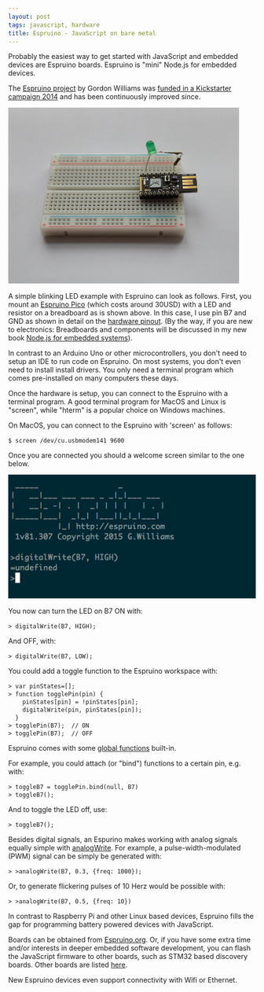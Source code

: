 ```yaml
---
layout: post
tags: javascript, hardware
title: Espruino - JavaScript on bare metal
---
```

Probably the easiest way to get started with JavaScript and embedded devices are Espruino boards. Espruino is "mini" Node.js for embedded devices.

The [Espruino project](http://espruino.com) by Gordon Williams was [funded in a Kickstarter campaign 2014](http://makezine.com/2014/11/11/javascript-by-the-pico/) and has been continuously improved since.

<img src="/static/images/espruino.png" />

A simple blinking LED example with Espruino can look as follows. First, you mount an [Espruino Pico](http://www.espruino.com/Pico) (which costs around 30USD) with a LED and resistor on a breadboard as is shown above. In this case, I use pin B7 and GND as shown in detail on the [hardware pinout](http://www.espruino.com/Pico). (By the way, if you are new to electronics: Breadboards and components will be discussed in my new book [Node.js for embedded systems](http://embeddednodejs.com)).

In contrast to an Arduino Uno or other microcontrollers, you don't need to setup an IDE to run code on Espruino. On most systems, you don't even need to install install drivers. You only need a terminal program which comes pre-installed on many computers these days.

Once the hardware is setup, you can connect to the Espruino with a terminal program. A good terminal program for MacOS and Linux is "screen", while "hterm" is a popular choice on Windows machines.

On MacOS, you can connect to the Espruino with 'screen' as follows:

    $ screen /dev/cu.usbmodem141 9600

Once you are connected you should a welcome screen similar to the one below.

<img src="/static/images/espruino_welcome.png" />

You now can turn the LED on B7 ON with:

    > digitalWrite(B7, HIGH);

And OFF, with:

    > digitalWrite(B7, LOW);

You could add a toggle function to the Espruino workspace with:

    > var pinStates=[];
    > function togglePin(pin) {
        pinStates[pin] = !pinStates[pin];
        digitalWrite(pin, pinStates[pin]);
      }
    > togglePin(B7);  // ON
    > togglePin(B7);  // OFF

Espruino comes with some [global functions](http://www.espruino.com/Reference#_global) built-in. 

For example, you could attach (or "bind") functions to a certain pin, e.g. with:

    > toggleB7 = togglePin.bind(null, B7)
    > toggleB7();

And to toggle the LED off, use:

    > toggleB7();

Besides digital signals, an Espurino makes working with analog signals equally simple with [analogWrite](http://www.espruino.com/Reference#l__global_analogWrite). For example, a pulse-width-modulated (PWM) signal can be simply be generated with:

    > >analogWrite(B7, 0.3, {freq: 1000});

Or, to generate flickering pulses of 10 Herz would be possible with:

    > >analogWrite(B7, 0.5, {freq: 10})

In contrast to Raspberry Pi and other Linux based devices, Espruino fills the gap for programming battery powered devices with JavaScript. 

Boards can be obtained from [Espruino.org](http://espruino.org). Or, if you have some extra time and/or interests in deeper embedded software development, you can flash the JavaScript firmware to other boards, such as STM32 based discovery boards. Other boards are listed [here](http://www.espruino.com/Other+Boards). 

New Espruino devices even support connectivity with Wifi or Ethernet.
